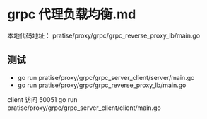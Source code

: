 # grpc 代理负载均衡.md

本地代码地址： pratise/proxy/grpc/grpc_reverse_proxy_lb/main.go

## 测试
- go run pratise/proxy/grpc/grpc_server_client/server/main.go
- go run pratise/proxy/grpc/grpc_reverse_proxy_lb/main.go

client 访问 50051
go run pratise/proxy/grpc/grpc_server_client/client/main.go